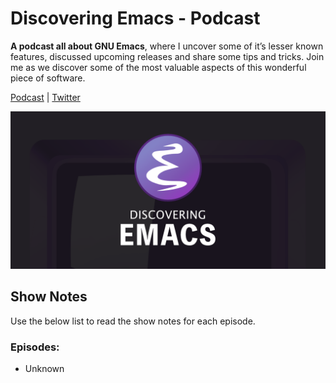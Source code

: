 # Discovering Emacs - Podcast

**A podcast all about GNU Emacs**, where I uncover some of it’s lesser known
features, discussed upcoming releases and share some tips and tricks. Join me as
we discover some of the most valuable aspects of this wonderful piece of
software.

[Podcast](https://www.discovering-emacs.com) | [Twitter](https://twitter.com/DiscoverEmacs)

![Discovering Emacs](https://raw.githubusercontent.com/VernonGrant/discovering-emacs/main/assets/images/discovering-emacs-podcast-banner.png "Podcast banner for: Discovering Emacs")

## Show Notes

Use the below list to read the show notes for each episode.

### Episodes:

- Unknown
